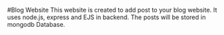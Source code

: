 #Blog Website
This website is created to add post to your blog website. It uses node.js, express and EJS in backend.
The posts will be stored in mongodb Database. 
